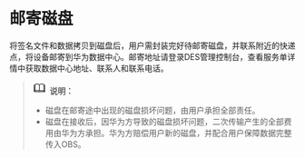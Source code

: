 # 邮寄磁盘<a name="ZH-CN_TOPIC_0098442993"></a>

将签名文件和数据拷贝到磁盘后，用户需封装完好待邮寄磁盘，并联系附近的快递点，将设备邮寄到华为数据中心。邮寄地址请登录DES管理控制台，查看服务单详情中获取数据中心地址、联系人和联系电话。

>![](public_sys-resources/icon-note.gif) **说明：**   
>-   磁盘在邮寄途中出现的磁盘损坏问题，由用户承担全部责任。  
>-   磁盘在接收后，因华为方导致的磁盘损坏问题，二次传输产生的全部费用由华为方承担。华为方赔偿用户新的磁盘，并配合用户保障数据完整传入OBS。  

